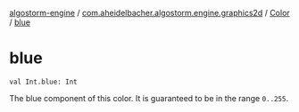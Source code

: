 [algostorm-engine](../../index.md) / [com.aheidelbacher.algostorm.engine.graphics2d](../index.md) / [Color](index.md) / [blue](.)

# blue

`val Int.blue: Int`

The blue component of this color. It is guaranteed to be in the range
`0..255`.

